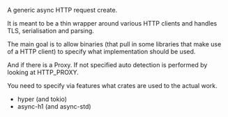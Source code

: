 A generic async HTTP request create.

It is meant to be a thin wrapper around various HTTP clients
and handles TLS, serialisation and parsing.

The main goal is to allow binaries (that pull in some libraries that make use of a HTTP client)
to specify what implementation should be used.

And if there is a Proxy. If not specified auto detection is performed by looking at HTTP_PROXY.

You need to specify via features what crates are used to the actual work.
- hyper (and tokio)
- async-h1 (and async-std)